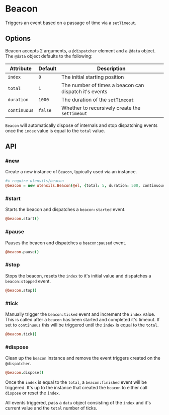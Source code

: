
# Beacon
Triggers an event based on a passage of time via a `setTimeout`.


## Options
Beacon accepts 2 arguments, a `@dispatcher` element  and a `@data`
object. The `@data` object defaults to the following: 

Attribute    | Default      | Description
------------ | ------------ | -------------------------------------------
`index`      | `0`          | The initial starting position
`total`      | `1`          | The number of times a beacon can dispatch it's events
`duration`   | `1000`       | The duration of the `setTimeout`
`continuous` | `false`      | Whether to recursively create the `setTimeout`

`Beacon` will automatically dispose of internals and stop dispatching
events once the `index` value is equal to the `total` value.


## API

### #new
Create a new instance of `Beacon`, typically used via an instance. 

```coffee
#= require utensils/beacon
@beacon = new utensils.Beacon(@el, {total: 5, duration: 500, continuous: true})
```

### #start
Starts the beacon and dispatches a `beacon:started` event.

```coffee
@beacon.start()
```

### #pause
Pauses the beacon and dispatches a `beacon:paused` event.

```coffee
@beacon.pause()
```

### #stop
Stops the beacon, resets the `index` to it's initial value and dispatches a `beacon:stopped` event.

```coffee
@beacon.stop()
```

### #tick
Manually trigger the `beacon:ticked` event and increment the `index`
value. This is called after a `beacon` has been started and completed
it's timeout. If set to `continuous` this will be triggered until the
`index` is equal to the `total`.

```coffee
@beacon.tick()
```

### #dispose
Clean up the `beacon` instance and remove the event triggers created on
the `@dispatcher`.

```coffee
@beacon.dispose()
```

Once the `index` is equal to the `total`, a `beacon:finished` event
will be triggered. It's up to the instance that created the `beacon` to
either call `dispose` or reset the `index`.

All events triggered, pass a `data` object consisting of the `index` and
it's current value and the `total` number of ticks.

